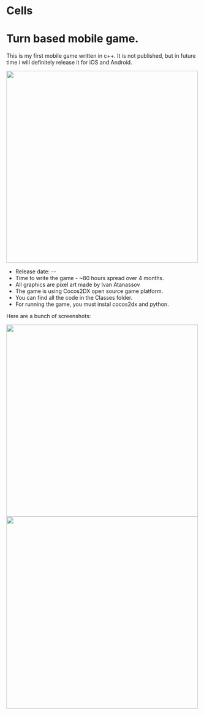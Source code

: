 # Cells
Turn based mobile game.
=======

This is my first mobile game written in c++. It is not published, but in future time i will definitely release it for iOS and Android. 

<img src="screenshots/menu.jpg" width="500" />

- Release date: --
- Time to write the game - ~80 hours spread over 4 months.
- All graphics are pixel art made by Ivan Atanassov
- The game is using Cocos2DX open source game platform.
- You can find all the code in the Classes folder.
- For running the game, you must instal cocos2dx and python.

Here are a bunch of screenshots:

<img src="screenshots/world1.jpg" width="500" />
<img src="screenshots/world2.jpg" width="500" />
